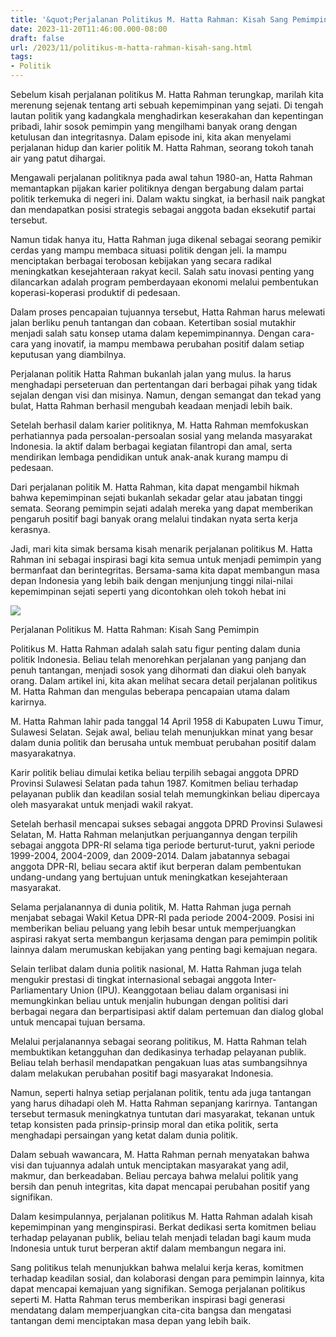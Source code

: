 ```yaml
---
title: '&quot;Perjalanan Politikus M. Hatta Rahman: Kisah Sang Pemimpin&quot;'
date: 2023-11-20T11:46:00.000-08:00
draft: false
url: /2023/11/politikus-m-hatta-rahman-kisah-sang.html
tags: 
- Politik
---
```


  

Sebelum kisah perjalanan politikus M. Hatta Rahman terungkap, marilah kita merenung sejenak tentang arti sebuah kepemimpinan yang sejati. Di tengah lautan politik yang kadangkala menghadirkan keserakahan dan kepentingan pribadi, lahir sosok pemimpin yang mengilhami banyak orang dengan ketulusan dan integritasnya. Dalam episode ini, kita akan menyelami perjalanan hidup dan karier politik M. Hatta Rahman, seorang tokoh tanah air yang patut dihargai.

  

Mengawali perjalanan politiknya pada awal tahun 1980-an, Hatta Rahman memantapkan pijakan karier politiknya dengan bergabung dalam partai politik terkemuka di negeri ini. Dalam waktu singkat, ia berhasil naik pangkat dan mendapatkan posisi strategis sebagai anggota badan eksekutif partai tersebut.

  

Namun tidak hanya itu, Hatta Rahman juga dikenal sebagai seorang pemikir cerdas yang mampu membaca situasi politik dengan jeli. Ia mampu menciptakan berbagai terobosan kebijakan yang secara radikal meningkatkan kesejahteraan rakyat kecil. Salah satu inovasi penting yang dilancarkan adalah program pemberdayaan ekonomi melalui pembentukan koperasi-koperasi produktif di pedesaan.

  

Dalam proses pencapaian tujuannya tersebut, Hatta Rahman harus melewati jalan berliku penuh tantangan dan cobaan. Ketertiban sosial mutakhir menjadi salah satu konsep utama dalam kepemimpinannya. Dengan cara-cara yang inovatif, ia mampu membawa perubahan positif dalam setiap keputusan yang diambilnya.

  

Perjalanan politik Hatta Rahman bukanlah jalan yang mulus. Ia harus menghadapi perseteruan dan pertentangan dari berbagai pihak yang tidak sejalan dengan visi dan misinya. Namun, dengan semangat dan tekad yang bulat, Hatta Rahman berhasil mengubah keadaan menjadi lebih baik.

  

Setelah berhasil dalam karier politiknya, M. Hatta Rahman memfokuskan perhatiannya pada persoalan-persoalan sosial yang melanda masyarakat Indonesia. Ia aktif dalam berbagai kegiatan filantropi dan amal, serta mendirikan lembaga pendidikan untuk anak-anak kurang mampu di pedesaan.

  

Dari perjalanan politik M. Hatta Rahman, kita dapat mengambil hikmah bahwa kepemimpinan sejati bukanlah sekadar gelar atau jabatan tinggi semata. Seorang pemimpin sejati adalah mereka yang dapat memberikan pengaruh positif bagi banyak orang melalui tindakan nyata serta kerja kerasnya.

  

Jadi, mari kita simak bersama kisah menarik perjalanan politikus M. Hatta Rahman ini sebagai inspirasi bagi kita semua untuk menjadi pemimpin yang bermanfaat dan berintegritas. Bersama-sama kita dapat membangun masa depan Indonesia yang lebih baik dengan menjunjung tinggi nilai-nilai kepemimpinan sejati seperti yang dicontohkan oleh tokoh hebat ini

  

![](https://menitindonesia.com/wp-content/uploads/2020/12/IMG_1363.jpg)

  

Perjalanan Politikus M. Hatta Rahman: Kisah Sang Pemimpin

  

Politikus M. Hatta Rahman adalah salah satu figur penting dalam dunia politik Indonesia. Beliau telah menorehkan perjalanan yang panjang dan penuh tantangan, menjadi sosok yang dihormati dan diakui oleh banyak orang. Dalam artikel ini, kita akan melihat secara detail perjalanan politikus M. Hatta Rahman dan mengulas beberapa pencapaian utama dalam karirnya.

  

M. Hatta Rahman lahir pada tanggal 14 April 1958 di Kabupaten Luwu Timur, Sulawesi Selatan. Sejak awal, beliau telah menunjukkan minat yang besar dalam dunia politik dan berusaha untuk membuat perubahan positif dalam masyarakatnya.

  

Karir politik beliau dimulai ketika beliau terpilih sebagai anggota DPRD Provinsi Sulawesi Selatan pada tahun 1987. Komitmen beliau terhadap pelayanan publik dan keadilan sosial telah memungkinkan beliau dipercaya oleh masyarakat untuk menjadi wakil rakyat.

  

Setelah berhasil mencapai sukses sebagai anggota DPRD Provinsi Sulawesi Selatan, M. Hatta Rahman melanjutkan perjuangannya dengan terpilih sebagai anggota DPR-RI selama tiga periode berturut-turut, yakni periode 1999-2004, 2004-2009, dan 2009-2014. Dalam jabatannya sebagai anggota DPR-RI, beliau secara aktif ikut berperan dalam pembentukan undang-undang yang bertujuan untuk meningkatkan kesejahteraan masyarakat.

  

Selama perjalanannya di dunia politik, M. Hatta Rahman juga pernah menjabat sebagai Wakil Ketua DPR-RI pada periode 2004-2009. Posisi ini memberikan beliau peluang yang lebih besar untuk memperjuangkan aspirasi rakyat serta membangun kerjasama dengan para pemimpin politik lainnya dalam merumuskan kebijakan yang penting bagi kemajuan negara.

  

Selain terlibat dalam dunia politik nasional, M. Hatta Rahman juga telah mengukir prestasi di tingkat internasional sebagai anggota Inter-Parliamentary Union (IPU). Keanggotaan beliau dalam organisasi ini memungkinkan beliau untuk menjalin hubungan dengan politisi dari berbagai negara dan berpartisipasi aktif dalam pertemuan dan dialog global untuk mencapai tujuan bersama.

  

Melalui perjalanannya sebagai seorang politikus, M. Hatta Rahman telah membuktikan ketangguhan dan dedikasinya terhadap pelayanan publik. Beliau telah berhasil mendapatkan pengakuan luas atas sumbangsihnya dalam melakukan perubahan positif bagi masyarakat Indonesia.

  

Namun, seperti halnya setiap perjalanan politik, tentu ada juga tantangan yang harus dihadapi oleh M. Hatta Rahman sepanjang karirnya. Tantangan tersebut termasuk meningkatnya tuntutan dari masyarakat, tekanan untuk tetap konsisten pada prinsip-prinsip moral dan etika politik, serta menghadapi persaingan yang ketat dalam dunia politik.

  

Dalam sebuah wawancara, M. Hatta Rahman pernah menyatakan bahwa visi dan tujuannya adalah untuk menciptakan masyarakat yang adil, makmur, dan berkeadaban. Beliau percaya bahwa melalui politik yang bersih dan penuh integritas, kita dapat mencapai perubahan positif yang signifikan.

  

Dalam kesimpulannya, perjalanan politikus M. Hatta Rahman adalah kisah kepemimpinan yang menginspirasi. Berkat dedikasi serta komitmen beliau terhadap pelayanan publik, beliau telah menjadi teladan bagi kaum muda Indonesia untuk turut berperan aktif dalam membangun negara ini.

  

Sang politikus telah menunjukkan bahwa melalui kerja keras, komitmen terhadap keadilan sosial, dan kolaborasi dengan para pemimpin lainnya, kita dapat mencapai kemajuan yang signifikan. Semoga perjalanan politikus seperti M. Hatta Rahman terus memberikan inspirasi bagi generasi mendatang dalam memperjuangkan cita-cita bangsa dan mengatasi tantangan demi menciptakan masa depan yang lebih baik.